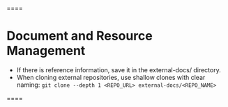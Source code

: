 ====

# Document and Resource Management
- If there is reference information, save it in the external-docs/ directory.
- When cloning external repositories, use shallow clones with clear naming: `git clone --depth 1 <REPO_URL> external-docs/<REPO_NAME>`

====
